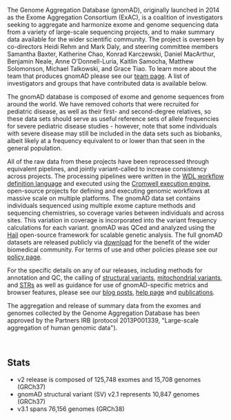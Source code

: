The Genome Aggregation Database (gnomAD), originally launched in 2014 as the Exome Aggregation Consortium (ExAC), is a coalition of investigators seeking to aggregate and harmonize exome and genome sequencing data from a variety of large-scale sequencing projects, and to make summary data available for the wider scientific community. The project is overseen by co-directors Heidi Rehm and Mark Daly, and steering committee members Samantha Baxter, Katherine Chao, Konrad Karczewski, Daniel MacArthur, Benjamin Neale, Anne O'Donnell-Luria, Kaitlin Samocha, Matthew Solomonson,  Michael Talkowski, and Grace Tiao. To learn more about the team that produces gnomAD please see our [team page](/team). A list of investigators and groups that have contributed data is available below.

The gnomAD database is composed of exome and genome sequences from around the world. We have removed cohorts that were recruited for pediatric disease, as well as their first- and second-degree relatives, so these data sets should serve as useful reference sets of allele frequencies for severe pediatric disease studies - however, note that some individuals with severe disease may still be included in the data sets such as biobanks, albeit likely at a frequency equivalent to or lower than that seen in the general population.

All of the raw data from these projects have been reprocessed through equivalent pipelines, and jointly variant-called to increase consistency across projects. The processing pipelines were written in the [WDL workflow definition language](https://software.broadinstitute.org/wdl/) and executed using the [Cromwell execution engine](https://github.com/broadinstitute/cromwell), open-source projects for defining and executing genomic workflows at massive scale on multiple platforms. The gnomAD data set contains individuals sequenced using multiple exome capture methods and sequencing chemistries, so coverage varies between individuals and across sites. This variation in coverage is incorporated into the variant frequency calculations for each variant. gnomAD was QCed and analyzed using the [Hail](https://hail.is/) open-source framework for scalable genetic analysis. The full gnomAD datasets are released publicly via [download](/downloads) for the benefit of the wider biomedical community. For terms of use and other policies please see our [policy page](/policies).

For the specific details on any of our releases, including methods for annotation and QC, the calling of [structural variants](https://gnomad.broadinstitute.org/news/2019-03-structural-variants-in-gnomad/), [mitochondrial variants](https://gnomad.broadinstitute.org/news/2020-11-gnomad-v3-1-mitochondrial-dna-variants/), and [STRs](https://gnomad.broadinstitute.org/news/2022-01-the-addition-of-short-tandem-repeat-calls-to-gnomad/) as well as guidance for use of gnomAD-specific metrics and browser features, please see our [blog posts](https://gnomad.broadinstitute.org/news/), [help page](/help) and [publications](/publications).

The aggregation and release of summary data from the exomes and genomes collected by the Genome Aggregation Database has been approved by the Partners IRB (protocol 2013P001339, "Large-scale aggregation of human genomic data").

<br />

## Stats

- v2 release is composed of 125,748 exomes and 15,708 genomes (GRCh37)
- gnomAD structural variant (SV) v2.1 represents 10,847 genomes (GRCh37)
- v3.1 spans 76,156 genomes (GRCh38)
